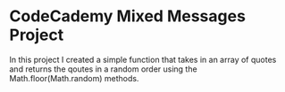 # CodeCademy Mixed Messages Project

In this project I created a simple function that takes in an array of quotes and returns the qoutes in a random 
order using the Math.floor(Math.random) methods.
